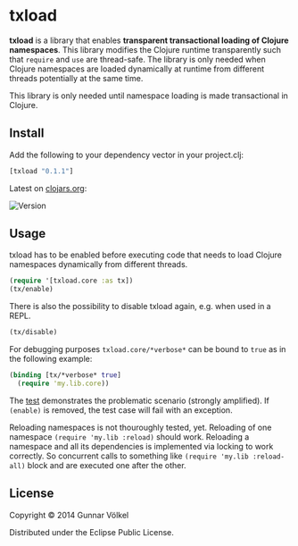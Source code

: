 # txload

**txload** is a library that enables **transparent transactional loading of Clojure namespaces**.
This library modifies the Clojure runtime transparently such that ```require``` and ```use``` are thread-safe. 
The library is only needed when Clojure namespaces are loaded dynamically at runtime from different threads potentially at the same time.

This library is only needed until namespace loading is made transactional in Clojure.

## Install

Add the following to your dependency vector in your project.clj:

```clojure
[txload "0.1.1"]
```

Latest on [clojars.org](http://clojars.org):

![Version](https://clojars.org/txload/txload/latest-version.svg)

## Usage

txload has to be enabled before executing code that needs to load Clojure namespaces dynamically from different threads.

```clojure
(require '[txload.core :as tx])
(tx/enable)
```

There is also the possibility to disable txload again, e.g. when used in a REPL.

```clojure
(tx/disable)
```

For debugging purposes ```txload.core/*verbose*``` can be bound to ```true``` as in the following example:

```clojure
(binding [tx/*verbose* true]
  (require 'my.lib.core))
```

The [test](test/txload/core_test.clj) demonstrates the problematic scenario (strongly amplified).
If ```(enable)``` is removed, the test case will fail with an exception.

Reloading namespaces is not thouroughly tested, yet.
Reloading of one namespace ```(require 'my.lib :reload)``` should work.
Reloading a namespace and all its dependencies is implemented via locking to work correctly.
So concurrent calls to something like ```(require 'my.lib :reload-all)``` block and are executed one after the other.

## License

Copyright © 2014 Gunnar Völkel

Distributed under the Eclipse Public License.
